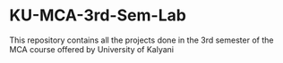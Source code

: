 # KU-MCA-3rd-Sem-Lab
This repository contains all the projects done in the 3rd semester of the MCA course offered by University of Kalyani
